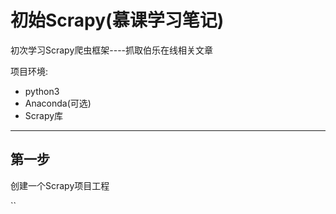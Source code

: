 初始Scrapy(慕课学习笔记)
===
初次学习Scrapy爬虫框架----抓取伯乐在线相关文章

项目环境:
- python3
- Anaconda(可选)
- Scrapy库


----
## 第一步
创建一个Scrapy项目工程

``